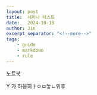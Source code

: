 ```yaml
---
layout: post
title:  세미나 테스트
date:   2024-10-18
author: Jin
excerpt_separator: "<!--more-->"
tags:
    - guide
    - markdown
    - rule
---
```


노트북

Y 가 하뭉히ㅏㅇㅁ눟ㄴ위후